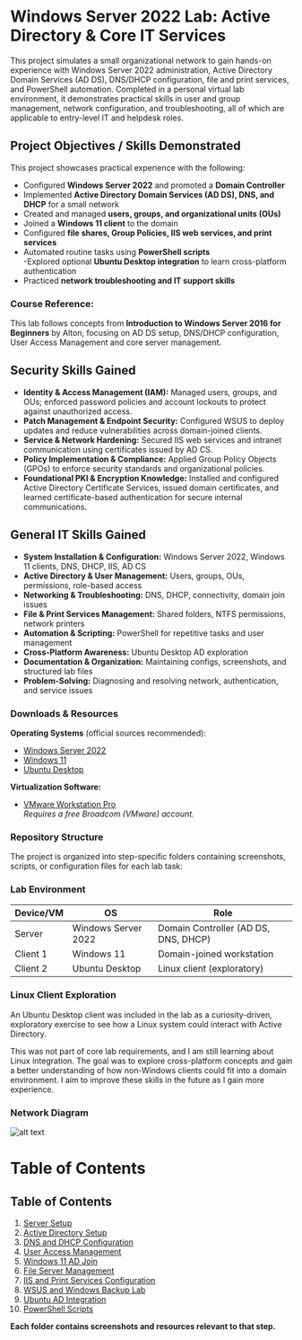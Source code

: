 # Windows Server 2022 Lab: Active Directory & Core IT Services

This project simulates a small organizational network to gain hands-on experience with Windows Server 2022 administration, Active Directory Domain Services (AD DS), DNS/DHCP configuration, file and print services, and PowerShell automation. Completed in a personal virtual lab environment, it demonstrates practical skills in user and group management, network configuration, and troubleshooting, all of which are applicable to entry-level IT and helpdesk roles.

## Project Objectives / Skills Demonstrated

This project showcases practical experience with the following:

- Configured **Windows Server 2022** and promoted a **Domain Controller**  
- Implemented **Active Directory Domain Services (AD DS), DNS, and DHCP** for a small network  
- Created and managed **users, groups, and organizational units (OUs)**  
- Joined a **Windows 11 client** to the domain  
- Configured **file shares, Group Policies, IIS web services, and print services**  
- Automated routine tasks using **PowerShell scripts**  
-Explored optional **Ubuntu Desktop integration** to learn cross-platform authentication  
- Practiced **network troubleshooting and IT support skills**  


### Course Reference:
This lab follows concepts from **Introduction to Windows Server 2016 for Beginners** by Alton, focusing on AD DS setup, DNS/DHCP configuration, User Access Management and core server management.


## Security Skills Gained

- **Identity & Access Management (IAM):** Managed users, groups, and OUs; enforced password policies and account lockouts to protect against unauthorized access.  
- **Patch Management & Endpoint Security:** Configured WSUS to deploy updates and reduce vulnerabilities across domain-joined clients.  
- **Service & Network Hardening:** Secured IIS web services and intranet communication using certificates issued by AD CS.  
- **Policy Implementation & Compliance:** Applied Group Policy Objects (GPOs) to enforce security standards and organizational policies.  
- **Foundational PKI & Encryption Knowledge:** Installed and configured Active Directory Certificate Services, issued domain certificates, and learned certificate-based authentication for secure internal communications.  

## General IT Skills Gained

- **System Installation & Configuration:** Windows Server 2022, Windows 11 clients, DNS, DHCP, IIS, AD CS  
- **Active Directory & User Management:** Users, groups, OUs, permissions, role-based access  
- **Networking & Troubleshooting:** DNS, DHCP, connectivity, domain join issues  
- **File & Print Services Management:** Shared folders, NTFS permissions, network printers  
- **Automation & Scripting:** PowerShell for repetitive tasks and user management  
- **Cross-Platform Awareness:** Ubuntu Desktop AD exploration  
- **Documentation & Organization:** Maintaining configs, screenshots, and structured lab files  
- **Problem-Solving:** Diagnosing and resolving network, authentication, and service issues

### Downloads & Resources

**Operating Systems** (official sources recommended):

- [Windows Server 2022](https://go.microsoft.com/fwlink/p/?linkid=2195333)  
- [Windows 11](https://www.microsoft.com/en-us/software-download/windows11) 
- [Ubuntu Desktop](https://ubuntu.com/download/desktop/thank-you?version=24.04.3&architecture=amd64&lts=true)

**Virtualization Software:**  
- [VMware Workstation Pro](https://support.broadcom.com/group/ecx/productdownloads?subfamily=VMware%20Workstation%20Pro&freeDownloads=true)  
  *Requires a free Broadcom (VMware) account.*


### Repository Structure

The project is organized into step-specific folders containing screenshots, scripts, or configuration files for each lab task:<br />

### Lab Environment

| Device/VM | OS                  | Role                                 |
|-----------|-------------------|-------------------------------------|
| Server    | Windows Server 2022 | Domain Controller (AD DS, DNS, DHCP) |
| Client 1  | Windows 11          | Domain-joined workstation            |
| Client 2  | Ubuntu Desktop      | Linux client (exploratory)        |

### Linux Client Exploration

 An Ubuntu Desktop client was included in the lab as a curiosity-driven, exploratory exercise to see how a Linux system could interact with Active Directory.

 This was not part of core lab requirements, and I am still learning about Linux integration. The goal was to explore cross-platform concepts and gain a better understanding of how non-Windows clients could fit into a domain environment. I aim to improve these skills in the future as I gain more experience.

### Network Diagram

![alt text](<Docs/WinServer_AD.drawio (3).png>)

# Table of Contents

## Table of Contents

1. [Server Setup](./01-Server-Setup/)
2. [Active Directory Setup](./02-Active-Directory-Setup/)
3. [DNS and DHCP Configuration](./03-DNS-and-DHCP-Configuration/)
4. [User Access Management](./04-User-Access-Management/)
5. [Windows 11 AD Join](./05-Windows11-AD-Join/)
6. [File Server Management](./06-File-Server-Management/)
7. [IIS and Print Services Configuration](./07-IIS-and-Print-Services-Configuration/)
8. [WSUS and Windows Backup Lab](./08-WSUS-and-Windows-Backup-Lab/)
9. [Ubuntu AD Integration](./09-Ubuntu-AD-Intergration/)
10. [PowerShell Scripts](./10-PowerShell-Scripts/)

**Each folder contains screenshots and resources relevant to that step.**
